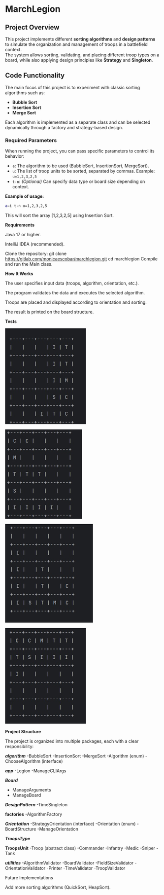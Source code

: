 # MarchLegion

## Project Overview

This project implements different **sorting algorithms** and **design patterns** to simulate the organization and management of troops in a battlefield context.  
The system allows sorting, validating, and placing different troop types on a board, while also applying design principles like **Strategy** and **Singleton**.

## Code Functionality

The main focus of this project is to experiment with classic sorting algorithms such as:

- **Bubble Sort**
- **Insertion Sort**
- **Merge Sort**

Each algorithm is implemented as a separate class and can be selected dynamically through a factory and strategy-based design.

### Required Parameters

When running the project, you can pass specific parameters to control its behavior:

- `a`: The algorithm to be used (BubbleSort, InsertionSort, MergeSort).
- `u`: The list of troop units to be sorted, separated by commas. Example: `u=1,2,3,2,5`
- `t-n`: *(Optional)* Can specify data type or board size depending on context.

**Example of usage:**
```bash
a=i t-n u=1,2,3,2,5
```
This will sort the array [1,2,3,2,5] using Insertion Sort.

**Requirements**

Java 17 or higher.

IntelliJ IDEA (recommended).

Clone the repository: 
git clone https://gitlab.com/monicaescobar/marchlegion.git 
cd marchlegion
Compile and run the Main class.

**How It Works**

The user specifies input data (troops, algorithm, orientation, etc.).

The program validates the data and executes the selected algorithm.

Troops are placed and displayed according to orientation and sorting.

The result is printed on the board structure.

**Tests**

![Image1.jpg](Images/Image1.jpg)

![Image2.jpg](Images/Image2.jpg)

![Image3.jpg](Images/Image3.jpg)

![Image4.jpg](Images/Image4.jpg)

**Project Structure**

The project is organized into multiple packages, each with a clear responsibility:

***algorithm***
-BubbleSort
-InsertionSort
-MergeSort
-Algorithm (enum)
-ChooseAlgorithm (interface)

***app***
-Legion
-ManageCLIArgs

***Board***
- ManageArguments
- ManageBoard

***DesignPattern***
-TimeSingleton

****factories****
-AlgorithmFactory

***Orientation***
-StrategyOrientation (interface)
-Orientation (enum)
-BoardStructure
-ManageOrientation

***TroopsType***

****TroopsUnit****
-Troop (abstract class)
-Commander
-Infantry
-Medic
-Sniper
-Tank

***utilities***
-AlgorithmValidator
-BoardValidator
-FieldSizeValidator
-OrientationValidator
-Printer
-TimeValidator
-TroopValidator

Future Implementations

Add more sorting algorithms (QuickSort, HeapSort).

